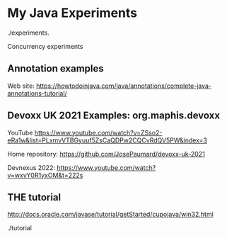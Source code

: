 # My Java Experiments

./experiments.

Concurrency experiments

## Annotation examples

Web site: <https://howtodoinjava.com/java/annotations/complete-java-annotations-tutorial/>

## Devoxx UK 2021 Examples: org.maphis.devoxx

YouTube <https://www.youtube.com/watch?v=ZSso2-eRa1w&list=PLxmvVTBGyuuf5ZsCaQDPw2CQCvRdQV5PW&index=3>

Home repository: <https://github.com/JosePaumard/devoxx-uk-2021>

Devnexus 2022: <https://www.youtube.com/watch?v=wxyY0R1yxOM&t=222s>

## THE tutorial

<http://docs.oracle.com/javase/tutorial/getStarted/cupojava/win32.html>

./tutorial
